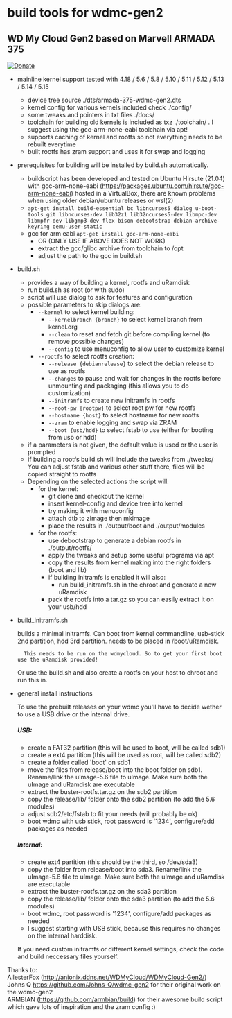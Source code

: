 # build tools for wdmc-gen2
## WD My Cloud Gen2 based on Marvell ARMADA 375

[![Donate](https://img.shields.io/badge/Donate-PayPal-green.svg)](https://www.paypal.com/donate?hosted_button_id=HXWRU82YBV7HC&source=url)

* mainline kernel support tested with 4.18 / 5.6 / 5.8 / 5.10 / 5.11 / 5.12 / 5.13 / 5.14 / 5.15
	- device tree source ./dts/armada-375-wdmc-gen2.dts
	- kernel config for various kernels included check ./config/
	- some tweaks and pointers in txt files ./docs/
	- toolchain for building old kernels is included as txz ./toolchain/ . I suggest using the gcc-arm-none-eabi toolchain via apt!
	- supports caching of kernel and rootfs so not everything needs to be rebuilt everytime
	- built rootfs has zram support and uses it for swap and logging
	
* prerequisites for building will be installed by build.sh automatically.
	- buildscript has been developed and tested on Ubuntu Hirsute (21.04) with gcc-arm-none-eabi (https://packages.ubuntu.com/hirsute/gcc-arm-none-eabi) hosted in a VirtualBox, there are known problems when using older debian/ubuntu releases or wsl(2)
	- `apt-get install build-essential bc libncurses5 dialog u-boot-tools git libncurses-dev lib32z1 lib32ncurses5-dev libmpc-dev libmpfr-dev libgmp3-dev flex bison debootstrap debian-archive-keyring qemu-user-static`
	- gcc for arm eabi `apt-get install gcc-arm-none-eabi`
		- OR (ONLY USE IF ABOVE DOES NOT WORK)
		- extract the gcc/glibc archive from toolchain to /opt
		- adjust the path to the gcc in build.sh

* build.sh
	- provides a way of building a kernel, rootfs and uRamdisk
	- run build.sh as root (or with sudo)
	- script will use dialog to ask for features and configuration
	- possible parameters to skip dialogs are:
		- `--kernel` to select kernel building:
   		    - `--kernelbranch {branch}` to select kernel branch from kernel.org
	   		- `--clean` to reset and fetch git before compiling kernel (to remove possible changes)
    		- `--config` to use menuconfig to allow user to customize kernel
		- `--rootfs` to select rootfs creation:
    		- `--release {debianrelease}` to select the debian release to use as rootfs
			- `--changes` to pause and wait for changes in the rootfs before unmounting and packaging (this allows you to do customization)
        	- `--initramfs` to create new initramfs in rootfs
    		- `--root-pw {rootpw}` to select root pw for new rootfs
	    	- `--hostname {host}` to select hostname for new rootfs
            - `--zram` to enable logging and swap via ZRAM
            - `--boot {usb/hdd}` to select fstab to use (either for booting from usb or hdd)
	- if a parameters is not given, the default value is used or the user is prompted
	- if building a rootfs build.sh will include the tweaks from ./tweaks/  You can adjust fstab and various other stuff there, files will be copied straight to rootfs
	- Depending on the selected actions the script will:
		- for the kernel: 
			- git clone and checkout the kernel 
			- insert kernel-config and device tree into kernel
			- try making it with menuconfig 
			- attach dtb to zImage then mkimage
			- place the results in ./output/boot and ./output/modules
		- for the rootfs:
			- use debootstrap to generate a debian rootfs in ./output/rootfs/
			- apply the tweaks and setup some useful programs via apt
			- copy the results from kernel making into the right folders (boot and lib)
			- if building initramfs is enabled it will also:
				- run build_initramfs.sh in the chroot and generate a new uRamdisk 
			- pack the rootfs into a tar.gz so you can easily extract it on your usb/hdd
			
* build_initramfs.sh
		
	builds a minimal initramfs.  Can boot from kernel commandline,
	usb-stick 2nd partition, hdd 3rd partition.
	needs to be placed in /boot/uRamdisk.

       	This needs to be run on the wdmycloud. So to get your first boot use the uRamdisk provided!
	Or use the build.sh and also create a rootfs on your host to chroot and run this in.
		

* general install instructions

	To use the prebuilt releases on your wdmc you'll have to decide wether to use a USB drive or the internal drive. 
	
	##### USB:

	- create a FAT32 partition (this will be used to boot, will be called sdb1)
	- create a ext4 partition (this will be used as root, will be called sdb2)
	- create a folder called 'boot' on sdb1
	- move the files from release/boot into the boot folder on sdb1. Rename/link the uImage-5.6 file to uImage. Make sure both the uImage and uRamdisk are executable
	- extract the buster-rootfs.tar.gz on the sdb2 partition
	- copy the release/lib/ folder onto the sdb2 partition (to add the 5.6 modules)
	- adjust sdb2/etc/fstab to fit your needs (will probably be ok)
	- boot wdmc with usb stick, root password is '1234', configure/add packages as needed
	
	##### Internal:

	- create ext4 partition (this should be the third, so /dev/sda3)
	- copy the folder from release/boot into sda3. Rename/link the uImage-5.6 file to uImage. Make sure both the uImage and uRamdisk are executable
	- extract the buster-rootfs.tar.gz on the sda3 partition
	- copy the release/lib/ folder onto the sda3 partition (to add the 5.6 modules)
	- boot wdmc, root password is '1234', configure/add packages as needed
	- I suggest starting with USB stick, because this requires no changes on the internal harddisk.

	If you need custom initramfs or different kernel settings, check the code and build neccessary files yourself.
		
Thanks to: \
AllesterFox (http://anionix.ddns.net/WDMyCloud/WDMyCloud-Gen2/) \
Johns Q https://github.com/Johns-Q/wdmc-gen2 for their original work on the wdmc-gen2 \
ARMBIAN (https://github.com/armbian/build) for their awesome build script which gave lots of inspiration and the zram config :)
